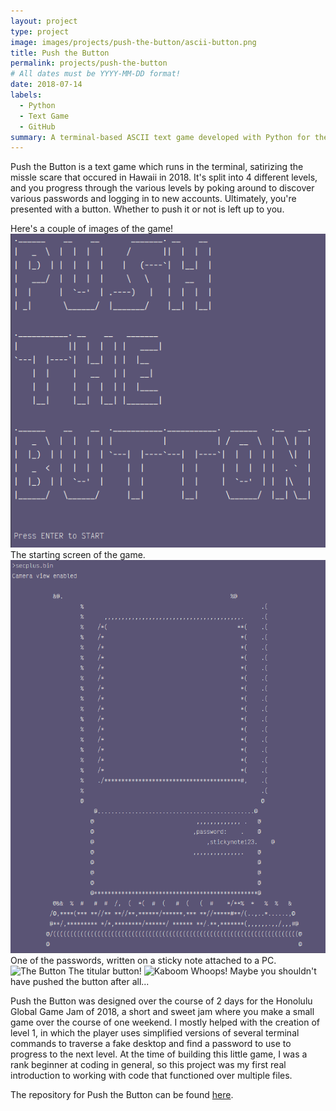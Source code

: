 ```yaml
---
layout: project
type: project
image: images/projects/push-the-button/ascii-button.png
title: Push the Button
permalink: projects/push-the-button
# All dates must be YYYY-MM-DD format!
date: 2018-07-14
labels:
  - Python
  - Text Game
  - GitHub 
summary: A terminal-based ASCII text game developed with Python for the Honolulu Global Game Jam 2018
---
```


Push the Button is a text game which runs in the terminal, satirizing the missle scare that occured in Hawaii in 2018. 
It's split into 4 different levels, and you progress through the various levels by poking around to discover various passwords and logging in to new accounts.
Ultimately, you're presented with a button. 
Whether to push it or not is left up to you.

Here's a couple of images of the game!
![Start Screen](images/projects/push-the-button/push-the-button-start.png)
The starting screen of the game.
![Stickynote Password](images/projects/push-the-button/push-the-button-stickynote-password.png)
One of the passwords, written on a sticky note attached to a PC.
![The Button](images/projects/push-the-button/push-the-button-the-buttoon.png)
The titular button!
![Kaboom](images/projects/push-the-button/push-the-buttom-kaboom.png)
Whoops! Maybe you shouldn't have pushed the button after all...

Push the Button was designed over the course of 2 days for the Honolulu Global Game Jam of 2018, a short and sweet jam where you make a small game over the course of one weekend.
I mostly helped with the creation of level 1, in which the player uses simplified versions of several terminal commands to traverse a fake desktop and find a password to use to progress to the next level.
At the time of building this little game, I was a rank beginner at coding in general, so this project was my first real introduction to working with code that functioned over multiple files.

The repository for Push the Button can be found [here](https://github.com/CarrotShaver/pushthebutton).
